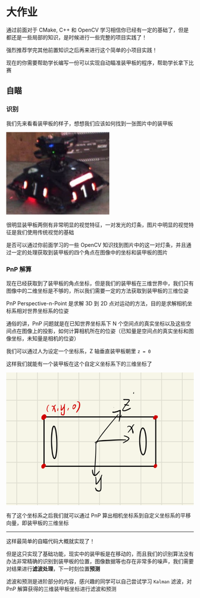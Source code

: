 # 大作业

通过前面对于 CMake, C++ 和 OpenCV 学习相信你已经有一定的基础了，但是都还是一些局部的知识，是时候进行一些完整的项目实践了！

强烈推荐学完其他前置知识之后再来进行这个简单的小项目实践！

现在的你需要帮助学长编写一份可以实现自动瞄准装甲板的程序，帮助学长拿下比赛

## 自瞄

### 识别

我们先来看看装甲板的样子，想想我们应该如何找到一张图片中的装甲板

![](./images/armor.jpg)

很明显装甲板两侧有非常明显的视觉特征，一对发光的灯条，图片中明显的视觉特征是我们使用传统视觉的基础

是否可以通过你前面学习的一些 OpenCV 知识找到图片中的这一对灯条，并且通过一定的处理获取到装甲板的四个角点在图像中的坐标和装甲板的图片

### PnP 解算

现在已经获取到了装甲板的角点坐标，但是我们的装甲板在三维世界中，我们只有图像中的二维坐标是不够的，所以我们需要一定的方法获取到装甲板的三维位姿

PnP Perspective-n-Point 是求解 3D 到 2D 点对运动的方法，目的是求解相机坐标系相对世界坐标系的位姿

通俗的讲，PnP 问题就是在已知世界坐标系下 N 个空间点的真实坐标以及这些空间点在图像上的投影，如何计算相机所在的位姿（已知量是空间点的真实坐标和图像坐标，未知量是相机的位姿）

我们可以通过人为设定一个坐标系，Z 轴垂直装甲板朝里 `z = 0`

这样我们就能有一个装甲板在这个自定义坐标系下的三维坐标了

![](./images/pnp.png)

有了这个坐标系之后我们就可以通过 PnP 算出相机坐标系到自定义坐标系的平移向量，即装甲板的三维坐标

---

这样最简单的自瞄代码大概就实现了！

但是这只实现了基础功能，现实中的装甲板是在移动的，而且我们的识别算法没有办法非常精确的识别到装甲板的位置，图像数据等也存在非常多的噪声，我们需要对结果进行**滤波处理**，下一时刻位置**预测**

滤波和预测是进阶部分的内容，感兴趣的同学可以自己尝试学习 `Kalman` 滤波，对 PnP 解算获得的三维装甲板坐标进行滤波和预测
